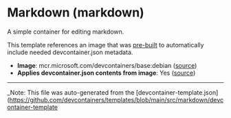 
# Markdown (markdown)

A simple container for editing markdown.



This template references an image that was [pre-built](https://containers.dev/implementors/reference/#prebuilding) to automatically include needed devcontainer.json metadata.

* **Image**: mcr.microsoft.com/devcontainers/base:debian ([source](https://github.com/devcontainers/images/tree/main/src/base-debian))
* **Applies devcontainer.json contents from image**: Yes ([source](https://github.com/devcontainers/images/blob/main/src/base-debian/.devcontainer/devcontainer.json))


---

_Note: This file was auto-generated from the [devcontainer-template.json](https://github.com/devcontainers/templates/blob/main/src/markdown/devcontainer-template